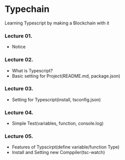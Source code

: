 # Typechain

Learning Typescript by making a Blockchain with it

### Lecture 01.

- Notice

### Lecture 02.

- What is Typescript?
- Basic setting for Project(README.md, package.json)

### Lecture 03.

- Setting for Typescript(install, tsconfig.json)

### Lecture 04.

- Simple Test(variables, function, console.log)

### Lecture 05.

- Features of Typscirpt(define variable/function Type)
- Install and Setting new Comppiler(tsc-watch)
